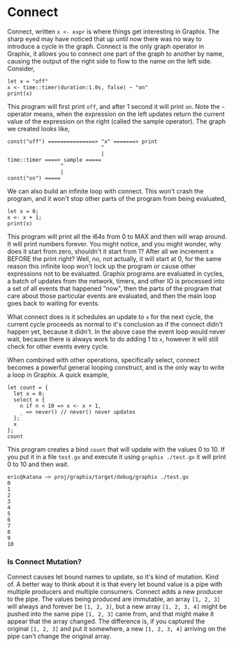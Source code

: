 # Connect

Connect, written `x <- expr` is where things get interesting in Graphix. The
sharp eyed may have noticed that up until now there was no way to introduce a
cycle in the graph. Connect is the only graph operator in Graphix, it allows you
to connect one part of the graph to another by name, causing the output of the
right side to flow to the name on the left side. Consider,

```
let x = "off"
x <- time::timer(duration:1.0s, false) ~ "on"
print(x)
```

This program will first print `off`, and after 1 second it will print `on`. Note
the `~` operator means, when the expression on the left updates return the
current value of the expression on the right (called the sample operator). The
graph we created looks like,

```
const("off") ===============> "x" =======> print
                              ^
                              |
time::timer ====> sample =====
                 ^
                 |
const("on") =====
```

We can also build an infinite loop with connect. This won't crash the program,
and it won't stop other parts of the program from being evaluated,

```
let x = 0;
x <- x + 1;
print(x)
```

This program will print all the i64s from 0 to MAX and then will wrap around. It
will print numbers forever. You might notice, and you might wonder, why does it
start from zero, shouldn't it start from 1? After all we increment x BEFORE the
print right? Well, no, not actually, it will start at 0, for the same reason
this infinite loop won't lock up the program or cause other expressions not to
be evaluated. Graphix programs are evaluated in cycles, a batch of updates from
the network, timers, and other IO is processed into a set of all events that
happened "now", then the parts of the program that care about those particular
events are evaluated, and then the main loop goes back to waiting for events.

What connect does is it schedules an update to `x` for the next cycle, the
current cycle proceeds as normal to it's conclusion as if the connect didn't
happen yet, because it didn't. In the above case the event loop would never
wait, because there is always work to do adding 1 to `x`, however it will still
check for other events every cycle.

When combined with other operations, specifically select, connect becomes a
powerful general looping construct, and is the only way to write a loop in
Graphix. A quick example,

```
let count = {
  let x = 0;
  select x {
    n if n < 10 => x <- x + 1,
    _ => never() // never() never updates
  };
  x
};
count
```

This program creates a bind `count` that will update with the values 0 to 10. If
you put it in a file `test.gx` and execute it using `graphix ./test.gx` it will
print 0 to 10 and then wait.

```
eric@katana ~> proj/graphix/target/debug/graphix ./test.gx
0
1
2
3
4
5
6
7
8
9
10
```

### Is Connect Mutation?

Connect causes let bound names to update, so it's kind of mutation. Kind of. A
better way to think about it is that every let bound value is a pipe with
multiple producers and multiple consumers. Connect adds a new producer to the
pipe. The values being produced are immutable, an array `[1, 2, 3]` will always
and forever be `[1, 2, 3]`, but a new array `[1, 2, 3, 4]` might be pushed into
the same pipe `[1, 2, 3]` came from, and that might make it appear that the
array changed. The difference is, if you captured the original `[1, 2, 3]` and
put it somewhere, a new `[1, 2, 3, 4]` arriving on the pipe can't change the
original array.
